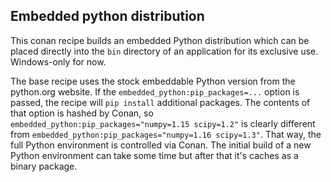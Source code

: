 Embedded python distribution
----------------------------

This conan recipe builds an embedded Python distribution which can be placed directly into the `bin` directory of an application for its exclusive use.
Windows-only for now.

The base recipe uses the stock embeddable Python version from the python.org website. 
If the `embedded_python:pip_packages=...` option is passed, the recipe will `pip install` additional packages. 
The contents of that option is hashed by Conan, so `embedded_python:pip_packages="numpy=1.15 scipy=1.2"` is clearly different from `embedded_python:pip_packages="numpy=1.16 scipy=1.3"`.
That way, the full Python environment is controlled via Conan. 
The initial build of a new Python environment can take some time but after that it's caches as a binary package.
